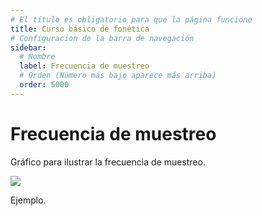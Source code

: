 ```yaml
---
# El título es obligatorio para que la página funcione
title: Curso básico de fonética
# Configuracion de la barra de navegación
sidebar:
  # Nombre
  label: Frecuencia de muestreo
  # Orden (Número más bajo aparece más arriba)
  order: 5000
---
```

# Frecuencia de muestreo

Gráfico para ilustrar la frecuencia de muestreo.

![](/imagenes/animacion_muestras.gif)

Ejemplo.
